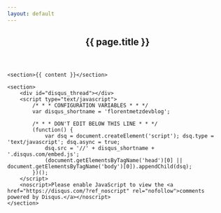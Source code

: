 ```yaml
---
layout: default
---
```


<div id="main">
  <article>
    <header><h1 class="post-title">{{ page.title }}</h1></header>

    <section>{{ content }}</section>

    <section>
        <div id="disqus_thread"></div>
        <script type="text/javascript">
            /* * * CONFIGURATION VARIABLES * * */
            var disqus_shortname = 'florentmetzdevblog';

            /* * * DON'T EDIT BELOW THIS LINE * * */
            (function() {
                var dsq = document.createElement('script'); dsq.type = 'text/javascript'; dsq.async = true;
                dsq.src = '//' + disqus_shortname + '.disqus.com/embed.js';
                (document.getElementsByTagName('head')[0] || document.getElementsByTagName('body')[0]).appendChild(dsq);
            })();
        </script>
        <noscript>Please enable JavaScript to view the <a href="https://disqus.com/?ref_noscript" rel="nofollow">comments powered by Disqus.</a></noscript>
    </section>
  </article>
</div>
